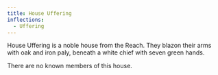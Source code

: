 ```yaml
---
title: House Uffering
inflections:
  - Uffering
---
```


 House Uffering is a noble house from the Reach. They blazon their arms with oak and iron paly, beneath a white chief with seven green hands.

There are no known members of this house.


